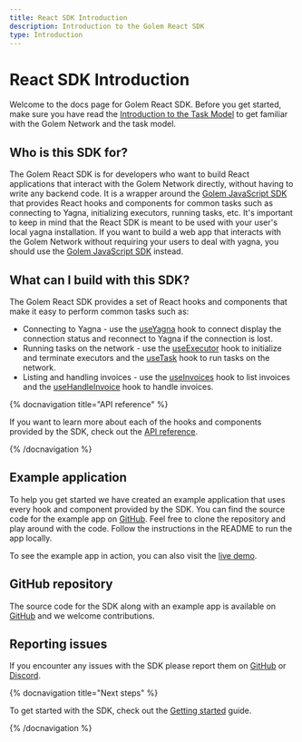 ```yaml
---
title: React SDK Introduction
description: Introduction to the Golem React SDK
type: Introduction
---
```


# React SDK Introduction

Welcome to the docs page for Golem React SDK. Before you get started, make sure you have read the [Introduction to the Task Model](/docs/ja/creators/javascript/guides/task-model) to get familiar with the Golem Network and the task model.

## Who is this SDK for?

The Golem React SDK is for developers who want to build React applications that interact with the Golem Network directly, without having to write any backend code. It is a wrapper around the [Golem JavaScript SDK](/docs/ja/creators/javascript/quickstarts/quickstart) that provides React hooks and components for common tasks such as connecting to Yagna, initializing executors, running tasks, etc. It's important to keep in mind that the React SDK is meant to be used with your user's local yagna installation. If you want to build a web app that interacts with the Golem Network without requiring your users to deal with yagna, you should use the [Golem JavaScript SDK](/docs/ja/creators/javascript/quickstarts/quickstart) instead.

## What can I build with this SDK?

The Golem React SDK provides a set of React hooks and components that make it easy to perform common tasks such as:

- Connecting to Yagna - use the [useYagna](/docs/ja/creators/javascript/react/use-yagna) hook to connect display the connection status and reconnect to Yagna if the connection is lost.
- Running tasks on the network - use the [useExecutor](/docs/ja/creators/javascript/react/use-executor) hook to initialize and terminate executors and the [useTask](/docs/ja/creators/javascript/react/use-task) hook to run tasks on the network.
- Listing and handling invoices - use the [useInvoices](/docs/ja/creators/javascript/react/use-invoices) hook to list invoices and the [useHandleInvoice](/docs/ja/creators/javascript/react/use-handle-invoice) hook to handle invoices.

{% docnavigation title="API reference" %}

If you want to learn more about each of the hooks and components provided by the SDK, check out the [API reference](/docs/ja/creators/javascript/react/api-reference-overview).

{% /docnavigation %}

## Example application

To help you get started we have created an example application that uses every hook and component provided by the SDK. You can find the source code for the example app on [GitHub](https://github.com/golemfactory/golem-sdk-react/tree/master/examples/react-with-vite). Feel free to clone the repository and play around with the code. Follow the instructions in the README to run the app locally.

To see the example app in action, you can also visit the [live demo](https://golem-react-showcase.vercel.app/).

## GitHub repository

The source code for the SDK along with an example app is available on [GitHub](https://github.com/golemfactory/golem-sdk-react) and we welcome contributions.

## Reporting issues

If you encounter any issues with the SDK please report them on [GitHub](https://github.com/golemfactory/golem-sdk-react/issues) or [Discord](https://chat.golem.network).

{% docnavigation title="Next steps" %}

To get started with the SDK, check out the [Getting started](/docs/ja/creators/javascript/react/getting-started) guide.

{% /docnavigation %}

